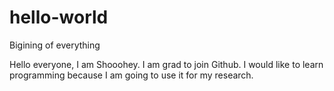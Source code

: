 # hello-world
Bigining of everything 

Hello everyone, I am Shooohey. I am grad to join Github. 
I would like to learn programming because I am going to use it for my research.
